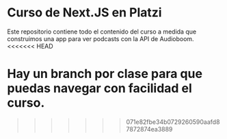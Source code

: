 # Curso de Next.JS en Platzi

Este repositorio contiene todo el contenido del curso a medida que construimos una app para ver podcasts con la API de Audioboom.
<<<<<<< HEAD

Hay un branch por clase para que puedas navegar con facilidad el curso.
=======
>>>>>>> 071e82fbe34b0729260590aafd87872874ea3889
